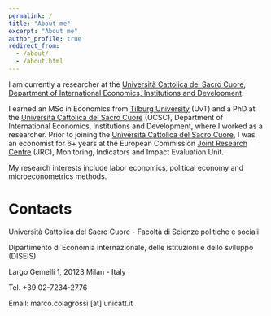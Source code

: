 ```yaml
---
permalink: /
title: "About me"
excerpt: "About me"
author_profile: true
redirect_from: 
  - /about/
  - /about.html
---
```


I am currently a researcher at the [Università Cattolica del Sacro Cuore](https://www.ucsc.it/), [Department of International Economics, Institutions and Development](https://dipartimenti.unicatt.it/diseis-home?rdeLocaleAttr=en).

I earned an MSc in Economics from [Tilburg University](https://www.tilburguniversity.edu/) (UvT) and a PhD at the [Università Cattolica del Sacro Cuore](https://www.ucsc.it/) (UCSC), Department of International Economics, Institutions and Development, where I worked as a researcher. Prior to joining the [Università Cattolica del Sacro Cuore](https://www.ucsc.it/), I was an economist for 6+ years at the European Commission [Joint Research Centre](https://ec.europa.eu/jrc/en) (JRC), Monitoring, Indicators and Impact Evaluation Unit.

My research interests include labor economics, political economy and microeconometrics methods.

 

Contacts
======
Università Cattolica del Sacro Cuore - Facoltà di Scienze politiche e sociali

Dipartimento di Economia internazionale, delle istituzioni e dello sviluppo (DISEIS)

Largo Gemelli 1, 20123 Milan - Italy

Tel. +39 02-7234-2776

Email: marco.colagrossi [at] unicatt.it


